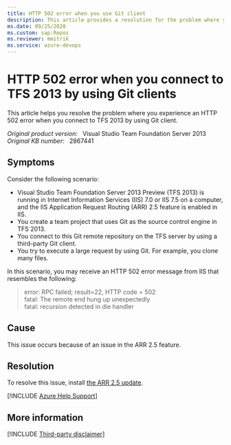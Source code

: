 ```yaml
---
title: HTTP 502 error when you use Git client
description: This article provides a resolution for the problem where you experience an HTTP 502 error when you connect to TFS 2013 by using Git client.
ms.date: 09/25/2020
ms.custom: sap:Repos
ms.reviewer: mmitrik
ms.service: azure-devops
---
```

# HTTP 502 error when you connect to TFS 2013 by using Git clients

This article helps you resolve the problem where you experience an HTTP 502 error when you connect to TFS 2013 by using Git client.

_Original product version:_ &nbsp; Visual Studio Team Foundation Server 2013  
_Original KB number:_ &nbsp; 2867441

## Symptoms

Consider the following scenario:

- Visual Studio Team Foundation Server 2013 Preview (TFS 2013) is running in Internet Information Services (IIS) 7.0 or IIS 7.5 on a computer, and the IIS Application Request Routing (ARR) 2.5 feature is enabled in IIS.
- You create a team project that uses Git as the source control engine in TFS 2013.
- You connect to this Git remote repository on the TFS server by using a third-party Git client.
- You try to execute a large request by using Git. For example, you clone many files.

In this scenario, you may receive an HTTP 502 error message from IIS that resembles the following:

> error: RPC failed; result=22, HTTP code = 502  
fatal: The remote end hung up unexpectedly  
fatal: recursion detected in die handler

## Cause

This issue occurs because of an issue in the ARR 2.5 feature.

## Resolution

To resolve this issue, install [the ARR 2.5 update](https://support.microsoft.com/help/2589179).

[!INCLUDE [Azure Help Support](../../includes/azure-help-support.md)]

## More information

[!INCLUDE [Third-party disclaimer](../../includes/third-party-disclaimer.md)]
